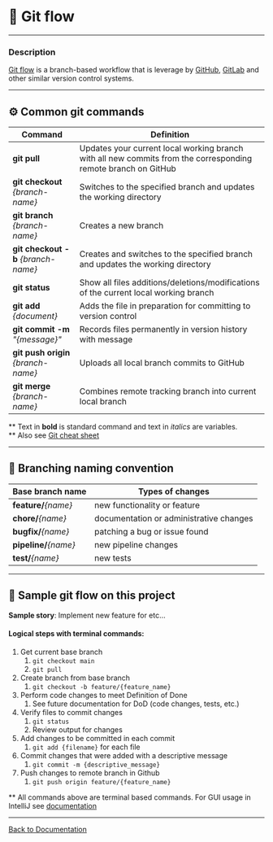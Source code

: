 # 🔀 Git flow

___

### Description

[Git flow](https://docs.github.com/en/get-started/using-github/github-flow) is a branch-based workflow that is leverage 
by [GitHub](https://github.com/), [GitLab](https://about.gitlab.com/) and other similar version control systems.

___

## ⚙️ Common git commands

| Command                             | Definition                                                                                                    |
|-------------------------------------|---------------------------------------------------------------------------------------------------------------|
| **git pull**                        | Updates your current local working branch with all new commits from the corresponding remote branch on GitHub |
| **git checkout** _{branch-name}_    | Switches to the specified branch and updates the working directory                                            |
| **git branch** _{branch-name}_      | Creates a new branch                                                                                          |
| **git checkout -b** _{branch-name}_ | Creates and switches to the specified branch and updates the working directory                                |
| **git status**                      | Show all files additions/deletions/modifications of the current local working branch                          |
| **git add** _{document}_            | Adds the file in preparation for committing to version control                                                |
| **git commit -m** _"{message}"_     | Records files permanently in version history with message                                                     |
| **git push origin** _{branch-name}_ | Uploads all local branch commits to GitHub                                                                    |
| **git merge** _{branch-name}_       | Combines remote tracking branch into current local branch                                                     |

** Text in **bold** is standard command and text in _italics_ are variables.\
** Also see [Git cheat sheet](https://training.github.com/downloads/github-git-cheat-sheet.pdf)

___

## 🌳 Branching naming convention

| Base branch name      | Types of changes                        |
|-----------------------|-----------------------------------------|
| **feature/**_{name}_  | new functionality or feature            |
| **chore/**_{name}_    | documentation or administrative changes |
| **bugfix/**_{name}_   | patching a bug or issue found           |       
| **pipeline/**_{name}_ | new pipeline changes                    |
| **test/**_{name}_     | new tests                               |

___

## 📖 Sample git flow on this project

**Sample story**: Implement new feature for etc...

#### Logical steps with terminal commands:
1. Get current base branch
   1. ```git checkout main```
   2. ```git pull```
2. Create branch from base branch
   1. ```git checkout -b feature/{feature_name}```
3. Perform code changes to meet Definition of Done
   1. See future documentation for DoD (code changes, tests, etc.)
4. Verify files to commit changes
   1. ```git status```
   2. Review output for changes
5. Add changes to be committed in each commit
   1. ```git add {filename}``` for each file
6. Commit changes that were added with a descriptive message
   1. ```git commit -m {descriptive_message}```
7. Push changes to remote branch in Github
   1. ```git push origin feature/{feature_name}```

** All commands above are terminal based commands. For GUI usage in IntelliJ see [documentation](https://www.jetbrains.com/help/idea/using-git-integration.html)

___

[Back to Documentation](../README.md)